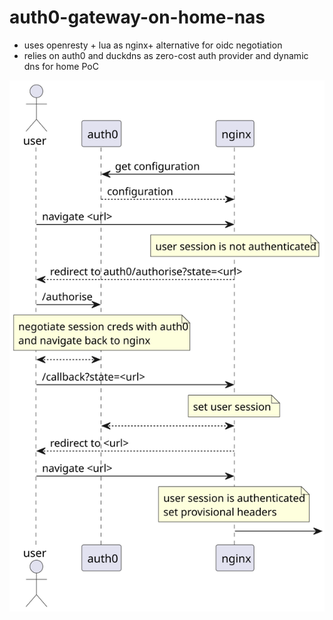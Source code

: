 # auth0-gateway-on-home-nas

- uses openresty + lua  as nginx+ alternative for oidc negotiation 
- relies on auth0 and duckdns as zero-cost auth provider and dynamic dns for home PoC

![auth_sequence.puml.svg](auth_sequence.puml.svg)

